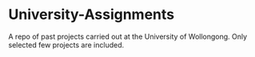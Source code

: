 # University-Assignments
A repo of past projects carried out at the University of Wollongong.
Only selected few projects are included.
